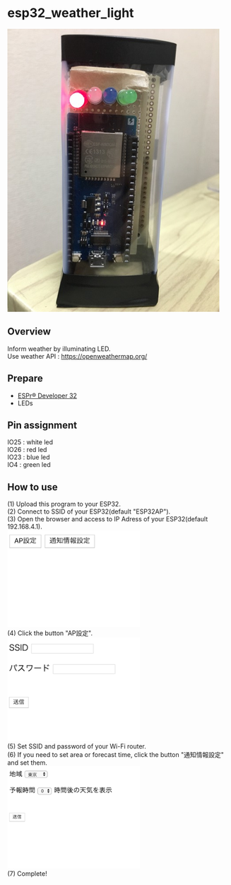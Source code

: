# esp32_weather_light
![IMG_0841.JPG](https://github.com/kouya17/esp32_weather_light/blob/master/doc/IMG_0841.JPG)

## Overview
Inform weather by illuminating LED.  
Use weather API : <a href="https://openweathermap.org/">https://openweathermap.org/</a>

## Prepare
- <a href="https://www.switch-science.com/catalog/3210/">ESPr® Developer 32</a>
- LEDs

## Pin assignment
IO25 : white led  
IO26 : red led  
IO23 : blue led  
IO4 : green led

## How to use
(1) Upload this program to your ESP32.  
(2) Connect to SSID of your ESP32(default "ESP32AP").  
(3) Open the browser and access to IP Adress of your ESP32(default 192.168.4.1).  
<img src="https://github.com/kouya17/esp32_weather_light/blob/master/doc/index.png" width="300px">  
(4) Click the button "AP設定".  
<img src="https://github.com/kouya17/esp32_weather_light/blob/master/doc/ssid.png" width="300px">  
(5) Set SSID and password of your Wi-Fi router.  
(6) If you need to set area or forecast time, click the button "通知情報設定" and set them.  
<img src="https://github.com/kouya17/esp32_weather_light/blob/master/doc/setinfo.png" width="300px">  
(7) Complete!  
